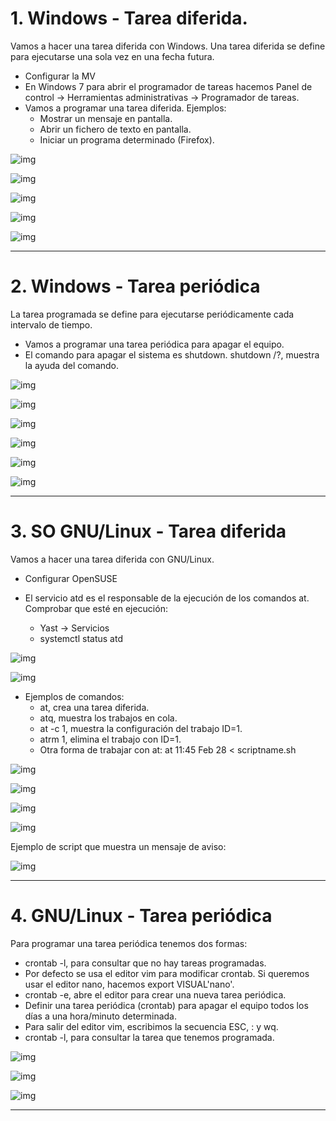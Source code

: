 

# 1. Windows - Tarea diferida.

Vamos a hacer una tarea diferida con Windows. Una tarea diferida se define para ejecutarse una sola vez en una fecha futura.

* Configurar la MV
* En Windows 7 para abrir el programador de tareas hacemos Panel de control -> Herramientas administrativas -> Programador de tareas.
* Vamos a programar una tarea diferida. Ejemplos:
  * Mostrar un mensaje en pantalla.
  * Abrir un fichero de texto en pantalla.
  * Iniciar un programa determinado (Firefox).

![img](./img/000097.png)

![img](./img/000098.png)

![img](./img/000099.png)

![img](./img/000100.png)

![img](./img/000102.png)

---

# 2. Windows - Tarea periódica

La tarea programada se define para ejecutarse periódicamente cada intervalo de tiempo.

* Vamos a programar una tarea periódica para apagar el equipo.
* El comando para apagar el sistema es shutdown. shutdown /?, muestra la ayuda del comando.

![img](./img/000103.png)

![img](./img/000104.png)

![img](./img/000105.png)

![img](./img/000106.png)

![img](./img/000107.png)

![img](./img/000108.png)

---

# 3. SO GNU/Linux - Tarea diferida

Vamos a hacer una tarea diferida con GNU/Linux.

* Configurar OpenSUSE

* El servicio atd es el responsable de la ejecución de los comandos at. Comprobar que esté en ejecución:
  * Yast -> Servicios
  * systemctl status atd

![img](./img/000109.png)

![img](./img/000110.png)

* Ejemplos de comandos:
  * at, crea una tarea diferida.
  * atq, muestra los trabajos en cola.
  * at -c 1, muestra la configuración del trabajo ID=1.
  * atrm 1, elimina el trabajo con ID=1.
  * Otra forma de trabajar con at: at 11:45 Feb 28 < scriptname.sh

![img](./img/000111.png)

![img](./img/000112.png)

![img](./img/000113.png)

![img](./img/000114.png)

Ejemplo de script que muestra un mensaje de aviso:

![img](./img/000115.png)

---

# 4. GNU/Linux - Tarea periódica

Para programar una tarea periódica tenemos dos formas:

* crontab -l, para consultar que no hay tareas programadas.
* Por defecto se usa el editor vim para modificar crontab. Si queremos usar el editor nano, hacemos export VISUAL'nano'.
* crontab -e, abre el editor para crear una nueva tarea periódica.
* Definir una tarea periódica (crontab) para apagar el equipo todos los días a una hora/minuto determinada.
* Para salir del editor vim, escribimos la secuencia ESC, : y wq.
* crontab -l, para consultar la tarea que tenemos programada.

![img](./img/000117.png)

![img](./img/000118.png)

![img](./img/000119.png)

---
